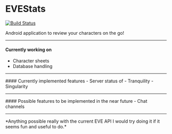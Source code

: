 # EVEStats
[![Build Status](https://travis-ci.org/vectorman1/EVEStats.svg?branch=master)](https://travis-ci.org/vectorman1/EVEStats)

Android application to review your characters on the go!

<hr>

#### Currently working on
 - Character sheets
 - Database handling
 <hr>
#### Currently implemented features
 - Server status of 
   - Tranquility
   - Singularity
<hr>
#### Possible features to be implemented in the near future
 - Chat channels
<hr>
*Anything possible really with the current EVE API I would try doing it if it seems fun and useful to do.*
   

